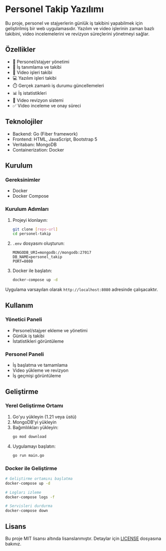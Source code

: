# Personel Takip Yazılımı

Bu proje, personel ve stajyerlerin günlük iş takibini yapabilmek için geliştirilmiş bir web uygulamasıdır. Yazılım ve video işlerinin zaman bazlı takibini, video incelemelerini ve revizyon süreçlerini yönetmeyi sağlar.

## Özellikler

- 👥 Personel/stajyer yönetimi
- 📝 İş tanımlama ve takibi
- 🎥 Video işleri takibi
- 💻 Yazılım işleri takibi
- ⏱️ Gerçek zamanlı iş durumu güncellemeleri
- 📊 İş istatistikleri
- 🔄 Video revizyon sistemi
- ✅ Video inceleme ve onay süreci

## Teknolojiler

- Backend: Go (Fiber framework)
- Frontend: HTML, JavaScript, Bootstrap 5
- Veritabanı: MongoDB
- Containerization: Docker

## Kurulum

### Gereksinimler

- Docker
- Docker Compose

### Kurulum Adımları

1. Projeyi klonlayın:
   ```bash
   git clone [repo-url]
   cd personel-takip
   ```

2. `.env` dosyasını oluşturun:
   ```env
   MONGODB_URI=mongodb://mongodb:27017
   DB_NAME=personel_takip
   PORT=8080
   ```

3. Docker ile başlatın:
   ```bash
   docker-compose up -d
   ```

Uygulama varsayılan olarak `http://localhost:8080` adresinde çalışacaktır.

## Kullanım

### Yönetici Paneli

- Personel/stajyer ekleme ve yönetimi
- Günlük iş takibi
- İstatistikleri görüntüleme

### Personel Paneli

- İş başlatma ve tamamlama
- Video yükleme ve revizyon
- İş geçmişi görüntüleme

## Geliştirme

### Yerel Geliştirme Ortamı

1. Go'yu yükleyin (1.21 veya üstü)
2. MongoDB'yi yükleyin
3. Bağımlılıkları yükleyin:
   ```bash
   go mod download
   ```
4. Uygulamayı başlatın:
   ```bash
   go run main.go
   ```

### Docker ile Geliştirme

```bash
# Geliştirme ortamını başlatma
docker-compose up -d

# Logları izleme
docker-compose logs -f

# Servisleri durdurma
docker-compose down
```

## Lisans

Bu proje MIT lisansı altında lisanslanmıştır. Detaylar için [LICENSE](LICENSE) dosyasına bakınız. 